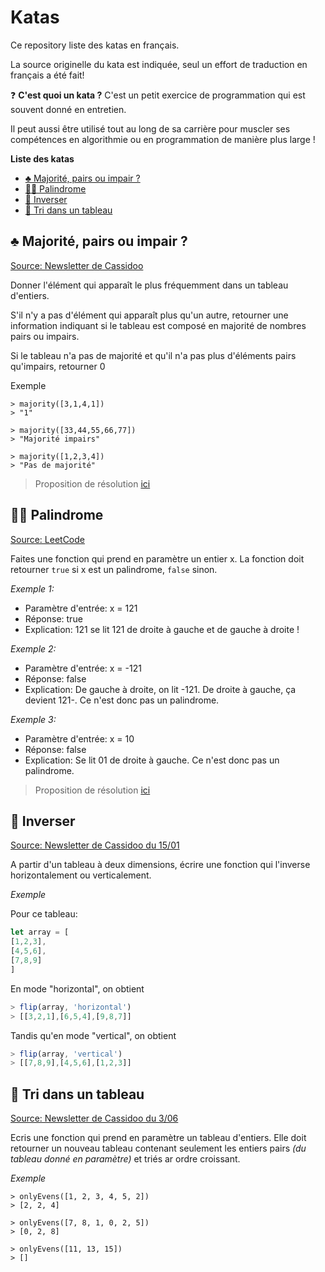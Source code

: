 # Katas

Ce repository liste des katas en français. 

La source originelle du kata est indiquée, seul un effort de traduction en français a été fait!

❓ **C'est quoi un kata ?**
C'est un petit exercice de programmation qui est souvent donné en entretien. 

Il peut aussi être utilisé tout au long de sa carrière pour muscler ses compétences en algorithmie ou en programmation de manière plus large ! 

**Liste des katas** 
- [♣️ Majorité, pairs ou impair ?](#majorite-pairs-impairs)
- [🤹‍♀️ Palindrome](#palindrome)
- [🔂 Inverser](#inverser)
- [🧮 Tri dans un tableau](#tri)

<a id="majorite-pairs-impairs"></a>
## ♣️ Majorité, pairs ou impair ?

[Source: Newsletter de Cassidoo 
](https://cassidoo.co/)

Donner l'élément qui apparaît le plus fréquemment dans un tableau d'entiers.

S'il n'y a pas d'élément qui apparaît plus qu'un autre, retourner une information indiquant si le tableau est composé en majorité de nombres pairs ou impairs. 

Si le tableau n'a pas de majorité et qu'il n'a pas plus d'éléments pairs qu'impairs, retourner 0

Exemple

```
> majority([3,1,4,1])
> "1"

> majority([33,44,55,66,77])
> "Majorité impairs"

> majority([1,2,3,4])
> "Pas de majorité"
```
 
> Proposition de résolution [ici](https://github.com/leiluspocus/katas/blob/main/resolutions/majority.js)


<a id="palindrome"></a>
## 🤹‍♀️ Palindrome

[Source: LeetCode](https://leetcode.com/problems/palindrome-number/) 

Faites une fonction qui prend en paramètre un entier x. La fonction doit retourner `true` si x est un palindrome, `false` sinon.  

_Exemple 1:_

- Paramètre d'entrée: x = 121
- Réponse: true
- Explication: 121 se lit 121 de droite à gauche et de gauche à droite !

_Exemple 2:_

- Paramètre d'entrée: x = -121
- Réponse: false
- Explication: De gauche à droite, on lit -121. De droite à gauche, ça devient 121-. Ce n'est donc pas un palindrome.

_Exemple 3:_

- Paramètre d'entrée: x = 10
- Réponse: false
- Explication: Se lit 01 de droite à gauche. Ce n'est donc pas un palindrome.

> Proposition de résolution [ici](https://github.com/leiluspocus/katas/blob/main/resolutions/palindrome.js)


<a id="inverser"></a>
## 🔂 Inverser

[Source: Newsletter de Cassidoo du 15/01](https://buttondown.email/cassidoo/archive/try-and-fail-but-dont-fail-to-try-john-quincy/)

A partir d'un tableau à deux dimensions,  écrire une fonction qui l'inverse horizontalement ou verticalement.

_Exemple_

Pour ce tableau: 

```js
let array = [
[1,2,3],
[4,5,6],
[7,8,9]
]
```

En mode "horizontal", on obtient 
```js
> flip(array, 'horizontal')
> [[3,2,1],[6,5,4],[9,8,7]]
```

Tandis qu'en mode "vertical", on obtient
```js
> flip(array, 'vertical')
> [[7,8,9],[4,5,6],[1,2,3]]
```

<a id="tri"></a>
## 🧮 Tri dans un tableau 
[Source: Newsletter de Cassidoo du 3/06](https://buttondown.email/cassidoo/archive/the-cure-to-boredom-is-curiosity-there-is-no-cure/)

Ecris une fonction qui prend en paramètre un tableau d'entiers. 
Elle doit retourner un nouveau tableau contenant seulement les entiers pairs _(du tableau donné en paramètre)_ et triés ar ordre croissant. 

_Exemple_
```shell
> onlyEvens([1, 2, 3, 4, 5, 2])
> [2, 2, 4]

> onlyEvens([7, 8, 1, 0, 2, 5])
> [0, 2, 8]

> onlyEvens([11, 13, 15])
> []
```
